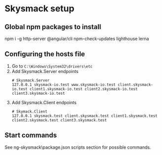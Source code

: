 # Skysmack setup

## Global npm packages to install
npm i -g http-server @angular/cli npm-check-updates lighthouse lerna

## Configuring the hosts file
1. Go to `C:\Windows\System32\drivers\etc`
2. Add Skysmack.Server endpoints
    ```
    # Skysmack.Server
    127.0.0.1 skysmack-io.test www.skysmack-io.test client.skysmack-io.test client1.skysmack-io.test client2.skysmack-io.test client3.skysmack-io.test
    ```
3. Add Skysmack.Client endpoints
    ```
    # Skymack.Client
    127.0.0.1 skysmack.test client.skysmack.test client1.skysmack.test client2.skysmack.test client3.skysmack.test
    ```

## Start commands
See ng-skysmack\package.json scripts section for possible commands.